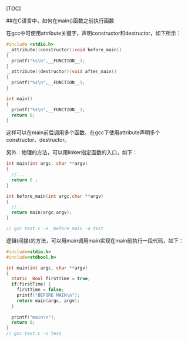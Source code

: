 [TOC]

##在C语言中，如何在main()函数之前执行函数

在gcc中可使用attribute关键字，声明constructor和destructor，如下所示：

```C
#include <stdio.h>
__attribute((constructor))void before_main()
{
  printf("%s\n",__FUNCTION__);
}
__attribute((destructor))void after_main()
{
  printf("%s\n",__FUNCTION__);
}

int main()
{
  printf("%s\n",__FUNCTION__);
  return 0;
}
```

这样可以在main前后调用多个函数，在gcc下使用attribute声明多个constructor、destructor。	



另外：物理的方法，可以用linker指定函数的入口，如下：

```C
int main(int argc, char **argv)
{
  //...
  return 0 ;
}

int before_main(int argc,char **argv)
{
  //...
  return main(argc,argv);
}

// gcc test.c -e _before_main -o test
```

逻辑(间接)的方法，可以用main调用main实现在main前执行一段代码，如下：

```C
#include<stdio.h>
#include<stdbool.h>

int main(int argc, char **argv) 
{
  static _Bool firstTime = true;
  if(firstTime) {
    firstTime = false;
    printf("BEFORE MAIN\n");
    return main(argc, argv);
  }
  
  printf("main\n");
  return 0;
}
// gcc test.c -o test
```

